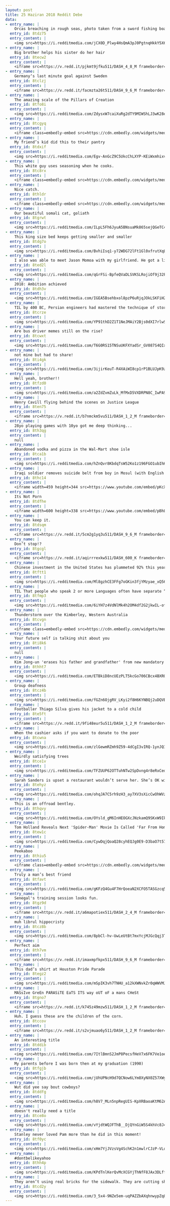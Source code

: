 ```yaml
---
layout: post
title: 25 Haziran 2018 Reddit Debe
data:
- entry_name: |
    Orcas breaching in rough seas, photo taken from a sword fishing boat off the coast of Nova Scotia
  entry_id: 8tdz75
  entry_content: |
    <img src=https://i.redditmedia.com/jCX0D_Plwy4HsQmA3pJ0PgtnqHkkY5X6QAtLD-vujhY.jpg?s=1242fed12ecff81ef95d4ceda1e10099 frameborder=0>
- entry_name: |
    Big brother helps his sister do her hair
  entry_id: 8tecw2
  entry_content: |
    <iframe src=https://v.redd.it/pjkmt9jfku511/DASH_4_8_M frameborder=0></iframe>
- entry_name: |
    Germany‘s last minute goal against Sweden
  entry_id: 8tclzj
  entry_content: |
    <iframe src=https://v.redd.it/facmzta26t511/DASH_9_6_M frameborder=0></iframe>
- entry_name: |
    The amazing scale of the Pillars of Creation
  entry_id: 8tfo8i
  entry_content: |
    <img src=https://i.redditmedia.com/ZdysxW7caiXuRg2dTY9MIWShLJ3wK28echoFT6mHetU.png?s=efa5bc438b94f8e3269f97a451270155 frameborder=0>
- entry_name: |
  entry_id: 8tcgyq
  entry_content: |
    <iframe class=embedly-embed src=https://cdn.embedly.com/widgets/media.html?src=https%3A%2F%2Fwww.clippituser.tv%2Fc%2Ftwitter%2Fkaqqxn&url=https%3A%2F%2Fwww.clippituser.tv%2Fc%2Fkaqqxn&image=https%3A%2F%2Fclips.clippit.tv%2Fkaqqxn%2Fthumbnail_share.jpg&key=522baf40bd3911e08d854040d3dc5c07&type=text%2Fhtml&schema=clippituser width=600 height=337 scrolling=no frameborder=0 allowfullscreen></iframe>
- entry_name: |
    My friend’s kid did this to their pantry
  entry_id: 8tdxif
  entry_content: |
    <img src=https://i.redditmedia.com/Egv-AnGcZ9C5UkcChLXYP-KEiWxmhixvEQHmHCPTq_U.jpg?s=f00b153afa00b00a9e8d0e3594a4c5a1 frameborder=0>
- entry_name: |
    This white guy uses seasoning when he cooks.
  entry_id: 8tc8rx
  entry_content: |
    <iframe class=embedly-embed src=https://cdn.embedly.com/widgets/media.html?src=%2F%2Fimgur.com%2Fa%2FDz5zyhw%2Fembed&url=https%3A%2F%2Fimgur.com%2Fa%2FDz5zyhw&image=https%3A%2F%2Fi.imgur.com%2FH5uSDJF.jpg%3Ffb&key=522baf40bd3911e08d854040d3dc5c07&type=text%2Fhtml&schema=imgur width=550 height=550 scrolling=no frameborder=0 allowfullscreen></iframe>
- entry_name: |
    Nice catch.
  entry_id: 8thldr
  entry_content: |
    <iframe class=embedly-embed src=https://cdn.embedly.com/widgets/media.html?src=https%3A%2F%2Fgfycat.com%2Fifr%2FAbandonedVainAttwatersprairiechicken&url=https%3A%2F%2Fgfycat.com%2FAbandonedVainAttwatersprairiechicken&image=https%3A%2F%2Fthumbs.gfycat.com%2FAbandonedVainAttwatersprairiechicken-size_restricted.gif&key=2aa3c4d5f3de4f5b9120b660ad850dc9&type=text%2Fhtml&schema=gfycat width=600 height=1079 scrolling=no frameborder=0 allowfullscreen></iframe>
- entry_name: |
    Our beautiful somali cat, goliath
  entry_id: 8tgrwt
  entry_content: |
    <img src=https://i.redditmedia.com/ILpL5Fh6JyuA5BNsuaMk865sejQGeTC4HR7vXctAZnA.jpg?s=90229c510dde26b3ee171a2ae144631f frameborder=0>
- entry_name: |
    This king size bed keeps getting smaller and smaller
  entry_id: 8tdg7o
  entry_content: |
    <img src=https://i.redditmedia.com/BvhiIsq1-y72WDG72lFt1Gl0xfrutXqLXNn8WItlmzc.jpg?s=8eac928d89594ced43585b4a5aa59865 frameborder=0>
- entry_name: |
    I also was able to meet Jason Momoa with my girlfriend. He got a little too close to her
  entry_id: 8ted2l
  entry_content: |
    <img src=https://i.redditmedia.com/qGrFSi-BpfeQVaDLSVKSLRojiOf9j32FE15HydF1G18.jpg?s=586a178d1f2dd540d3b2330a7d93c9aa frameborder=0>
- entry_name: |
    2018: Ambition achieved
  entry_id: 8tdh3v
  entry_content: |
    <img src=https://i.redditmedia.com/IGEA5Bsehbxol8pzP6uRjqJOkLSKFiH2MqpUMcLzHQQ.jpg?s=a8fc6eab530885f03379beb78a2306b4 frameborder=0>
- entry_name: |
    TIL by 400 BC, Persian engineers had mastered the technique of storing ice in the middle of summer in the desert.
  entry_id: 8tcrze
  entry_content: |
    <img src=https://i.redditmedia.com/YP91thD2Z1T1NeJMAiY2Bjs0dXI7rlwSQf9FbDEzd8o.jpg?s=edad5c7587136dd46c4895536a44a415 frameborder=0>
- entry_name: |
    Are bus driver memes still on the rise?
  entry_id: 8tcwxt
  entry_content: |
    <img src=https://i.redditmedia.com/T6G0RS15TNSuUKFXYadSr_GV087S4QIxAEnnxhqoOFE.jpg?s=3821da86384cc43b6c9c937c3f6091fe frameborder=0>
- entry_name: |
    not mine but had to share!
  entry_id: 8ti4gk
  entry_content: |
    <img src=https://i.redditmedia.com/3ijirKeuT-R4XAiWI8cp1rP1BLUJpK9zIzzIbEHEyXs.jpg?s=1bdec384a0d5f42429a69b265c517d50 frameborder=0>
- entry_name: |
    Hell yeah, brother!!
  entry_id: 8tfzd0
  entry_content: |
    <img src=https://i.redditmedia.com/a2ZdZvmZuLk_MfMxD5VXDRPN8C_IwPA9UsF8zLUKWLA.jpg?s=78d56e3e8481811e0d8e009585a9fdc9 frameborder=0>
- entry_name: |
    Henry Cavill flying behind the scenes on Justice League
  entry_id: 8ten75
  entry_content: |
    <iframe src=https://v.redd.it/b7nmckm5vu511/DASH_1_2_M frameborder=0></iframe>
- entry_name: |
    28yo playing games with 10yo got me deep thinking...
  entry_id: 8th3qg
  entry_content: |
    null
- entry_name: |
    Abandoned vodka and pizza in the Wal-Mart shoe isle
  entry_id: 8tca1b
  entry_content: |
    <img src=https://i.redditmedia.com/hZnQvr8KbdqTsW52Ko1z196FGO1ubIhHt5LaUH-Bn00.jpg?s=11a385fae7adcb4b2f52192b6ec707fd frameborder=0>
- entry_name: |
    Iraqi soldier removes suicide belt from boy in Mosul (with English subtitles)
  entry_id: 8thc14
  entry_content: |
    <iframe width=459 height=344 src=https://www.youtube.com/embed/pKcXx4PxGvE?feature=oembed&enablejsapi=1 frameborder=0 allow=autoplay; encrypted-media allowfullscreen></iframe>
- entry_name: |
    Its Not Porn
  entry_id: 8tdfhe
  entry_content: |
    <iframe width=600 height=338 src=https://www.youtube.com/embed/pBhLI3NqnaQ?feature=oembed&enablejsapi=1 frameborder=0 allow=autoplay; encrypted-media allowfullscreen></iframe>
- entry_name: |
    You can keep it.
  entry_id: 8tdsqm
  entry_content: |
    <iframe src=https://v.redd.it/5cm2g1yq3u511/DASH_9_6_M frameborder=0></iframe>
- entry_name: |
    Don’t stop!?
  entry_id: 8tgcgl
  entry_content: |
    <iframe src=https://v.redd.it/aqirrrexkw511/DASH_600_K frameborder=0></iframe>
- entry_name: |
    Chinese investment in the United States has plummeted 92% this year
  entry_id: 8tftt1
  entry_content: |
    <img src=https://i.redditmedia.com/Ml8gzhCE3FFg7oGKin3fjYMzyae_xQ56e-4Y0BuIKDg.jpg?s=1a1a843199d1eb5087b26c34de0d584e frameborder=0>
- entry_name: |
    TIL That people who speak 2 or more Languages often have separate “Assigned” Personalities for those Languages.
  entry_id: 8tfmp3
  entry_content: |
    <img src=https://i.redditmedia.com/6iYH7z4VdNlMk4h2OM4df2G2jkwIL-ofDki78-2mXOc.jpg?s=e892aa0d0e5c18d2866397cc3182fc3b frameborder=0>
- entry_name: |
    Thunderstorm over the Kimberley, Western Australia
  entry_id: 8tcvgn
  entry_content: |
    <iframe class=embedly-embed src=https://cdn.embedly.com/widgets/media.html?src=https%3A%2F%2Fgfycat.com%2Fifr%2FHeartyDeadlyFruitbat&url=https%3A%2F%2Fgfycat.com%2FHeartyDeadlyFruitbat&image=https%3A%2F%2Fthumbs.gfycat.com%2FHeartyDeadlyFruitbat-size_restricted.gif&key=522baf40bd3911e08d854040d3dc5c07&type=text%2Fhtml&schema=gfycat width=600 height=338 scrolling=no frameborder=0 allowfullscreen></iframe>
- entry_name: |
    Your future self is talking shit about you
  entry_id: 8ti8k6
  entry_content: |
    null
- entry_name: |
    Kim Jong-un 'erases his father and grandfather' from new mandatory national oath
  entry_id: 8thht7
  entry_content: |
    <img src=https://i.redditmedia.com/ETBkiD8ncUEzPLT5kcGo706CBcx4BXRQJdGI8lNbeQg.jpg?s=23c7b597f6ee7ce0aa4c2060580a11fd frameborder=0>
- entry_name: |
    Group deafness
  entry_id: 8tcz4b
  entry_content: |
    <img src=https://i.redditmedia.com/fGZn6OjgRV_LKyi2f8H6KYNBQj2uDQVBmCl2gkroIms.png?s=5f0cda14acbdac45def9392ad5331ab1 frameborder=0>
- entry_name: |
    Footballer Thiago Silva gives his jacket to a cold child
  entry_id: 8te5ft
  entry_content: |
    <iframe src=https://v.redd.it/9fi48eur5u511/DASH_1_2_M frameborder=0></iframe>
- entry_name: |
    When the cashier asks if you want to donate to the poor
  entry_id: 8tcwna
  entry_content: |
    <img src=https://i.redditmedia.com/zlGewmRZmh9Z59-4dCgI3vIRQ-1ynJQ1NiB-ckd8s4Q.jpg?s=ed0c01cd584f818fea794ded66337dff frameborder=0>
- entry_name: |
    Weirdly satisfying trees
  entry_id: 8tce1v
  entry_content: |
    <img src=https://i.redditmedia.com/TFZUUP62OTTuhNTw2SpDvng4r8eRxCed47lBx4AwkZo.jpg?s=d6511957571030c4e8cddc274d3c89eb frameborder=0>
- entry_name: |
    Sarah Sanders is upset a restaurant wouldn’t serve her. She’s OK with it happening to gays
  entry_id: 8tehyz
  entry_content: |
    <img src=https://i.redditmedia.com/ohqJA7C5rh9zH3_ay7XV3sXicCwOhWVzWaYHW_3uLn8.jpg?s=a75bdf4489ac991399aff5b55cf54008 frameborder=0>
- entry_name: |
    This is an offroad bentley.
  entry_id: 8thqvy
  entry_content: |
    <img src=https://i.redditmedia.com/OYsld_gM6InHEOGXcJNzkamQ9SKxW9IkPXPrssdmWng.jpg?s=5e8949bb93a60939ff85a8bdebb12f39 frameborder=0>
- entry_name: |
    Tom Holland Reveals Next 'Spider-Man' Movie Is Called 'Far From Home'
  entry_id: 8tew1c
  entry_content: |
    <img src=https://i.redditmedia.com/CywDqjQoaQ28cyhEQJg0E9-D3baO7t57-VA6Pvenwb0.jpg?s=e1fbeaf274ae2edc0ee261811c4831f8 frameborder=0>
- entry_name: |
    Peekaboo
  entry_id: 8thiu5
  entry_content: |
    <iframe class=embedly-embed src=https://cdn.embedly.com/widgets/media.html?src=https%3A%2F%2Fgfycat.com%2Fifr%2FFancyTalkativeHedgehog&url=https%3A%2F%2Fgfycat.com%2FFancyTalkativeHedgehog&image=https%3A%2F%2Fthumbs.gfycat.com%2FFancyTalkativeHedgehog-size_restricted.gif&key=2aa3c4d5f3de4f5b9120b660ad850dc9&type=text%2Fhtml&schema=gfycat width=600 height=338 scrolling=no frameborder=0 allowfullscreen></iframe>
- entry_name: |
    Truly a man’s best friend
  entry_id: 8tfavt
  entry_content: |
    <img src=https://i.redditmedia.com/gKFzQ4Gu4F7HrQoeaN2XCFO5TASGzcq5Mm5IgvBkJUE.jpg?s=162ff5955d6a4788b9628b0739f9e920 frameborder=0>
- entry_name: |
    Senegal's training session looks fun.
  entry_id: 8tgz9d
  entry_content: |
    <iframe src=https://v.redd.it/a6mapotiex511/DASH_2_4_M frameborder=0></iframe>
- entry_name: |
    muh librul hippocristy
  entry_id: 8tcz8b
  entry_content: |
    <img src=https://i.redditmedia.com/8pbCl-hv-UwLeUtBt7mxYcjMJGcQqj3TqvJ4PU1vYIM.jpg?s=e8ee331222bd81114dcb47131abcb333 frameborder=0>
- entry_name: |
    Perfect aim
  entry_id: 8th7vm
  entry_content: |
    <iframe src=https://v.redd.it/imaxmpfkpx511/DASH_9_6_M frameborder=0></iframe>
- entry_name: |
    This dad’s shirt at Houston Pride Parade
  entry_id: 8tegz2
  entry_content: |
    <img src=https://i.redditmedia.com/mSpIK3vh7TNHU_a12kXWNvkZr0qWWVMJM-6Um8gVtb4.jpg?s=f082d6e990726a611769e4ef19cbe33e frameborder=0>
- entry_name: |
    MASsIve GreEn PARASiTE EaTS ITS way oUT oF a mans CHeSt
  entry_id: 8tgno7
  entry_content: |
    <iframe src=https://v.redd.it/k745z49mzw511/DASH_1_2_M frameborder=0></iframe>
- entry_name: |
    Huh. I guess these are the children of the corn.
  entry_id: 8tccov
  entry_content: |
    <iframe src=https://v.redd.it/s2vjmuao6y511/DASH_1_2_M frameborder=0></iframe>
- entry_name: |
    An interesting title
  entry_id: 8tddib
  entry_content: |
    <img src=https://i.redditmedia.com/7ItlBmnS2JmP8PecsfHeV7x6FK7Ve1oeh6l_ZOMnrAI.jpg?s=7ce817b746ad20e4370ed1f9e39dd6d7 frameborder=0>
- entry_name: |
    My parents before I was born then at my graduation (1990)
  entry_id: 8tfgjb
  entry_content: |
    <img src=https://i.redditmedia.com/jUhUPNcH9d7QCNow6LYm8XyNX0Z57XWy8vlYwk8JIXo.jpg?s=4fa908e832d160d42c4097750ce5ee20 frameborder=0>
- entry_name: |
    Wut did yee say bout cowboys?
  entry_id: 8tddfg
  entry_content: |
    <img src=https://i.redditmedia.com/h8V7_MLn5npRegUIS-KpXRBaoaKtM62APs95lGh7ptk.jpg?s=c933e6d8630c2739cee5198049c0dcc9 frameborder=0>
- entry_name: |
    doesn't really need a title
  entry_id: 8tce8o
  entry_content: |
    <img src=https://i.redditmedia.com/vYjdtWQJFThB__DjQYnGiW5S4khVc8J42r6jnwLC2sw.png?s=1da728d868264b1794480140f5784bf3 frameborder=0>
- entry_name: |
    Stanley never loved Pam more than he did in this moment!
  entry_id: 8tf0yc
  entry_content: |
    <img src=https://i.redditmedia.com/xHm7YjJVzsVg4SchK2n1mwlrCJzP-VLob-8dzbTop1U.jpg?s=7348741f43765540cccb682621aaf1e7 frameborder=0>
- entry_name: |
    #dontbelikeyahoo
  entry_id: 8thh4p
  entry_content: |
    <img src=https://i.redditmedia.com/KPdTnlKerQvMcXCGYjThNfF8JAx3DLfffTVP6oPtTg4.jpg?s=e94db78ef98ae4b47f910db72b2eba9c frameborder=0>
- entry_name: |
    They aren’t using real bricks for the sidewalk. They are cutting shapes into the concrete and painting it.
  entry_id: 8tcd2y
  entry_content: |
    <img src=https://i.redditmedia.com/3_5x4-9NZe5em-uqPAZZbAXqhnwypZq8Arvi3P2AFxs.jpg?s=922219d9155d1a6e9940e8d25ba2f45f frameborder=0>
---
```

